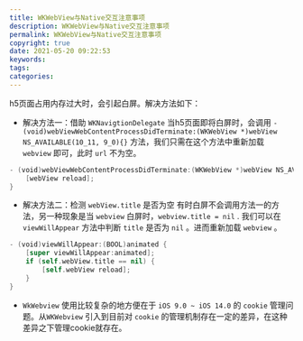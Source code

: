 ```yaml
---
title: WKWebView与Native交互注意事项
description: WKWebView与Native交互注意事项
permalink: WKWebView与Native交互注意事项
copyright: true
date: 2021-05-20 09:22:53
keywords:
tags:
categories:
---
```


h5页面占用内存过大时，会引起白屏。解决方法如下：

+ 解决方法一：借助 `WKNavigtionDelegate`
当h5页面即将白屏时，会调用 `- (void)webViewWebContentProcessDidTerminate:(WKWebView *)webView NS_AVAILABLE(10_11, 9_0){}` 方法，我们只需在这个方法中重新加载 `webview` 即可，此时 `url` 不为空。

```Swift
- (void)webViewWebContentProcessDidTerminate:(WKWebView *)webView NS_AVAILABLE(10_11, 9_0){
    [webView reload];
}
```

+ 解决方法二：检测 `webView.title` 是否为空
有时白屏不会调用方法一的方法，另一种现象是当 `webview` 白屏时，`webview.title = nil` . 我们可以在 `viewWillAppear` 方法中判断 `title` 是否为 `nil` 。进而重新加载 `webview` 。

```Swift
- (void)viewWillAppear:(BOOL)animated {
    [super viewWillAppear:animated];
    if (self.webView.title == nil) {        
        [self.webView reload];
    }
}
```

+ `WkWebview` 使用比较复杂的地方便在于 `iOS 9.0 ~ iOS 14.0` 的 `cookie` 管理问题。从`WKWebview` 引入到目前对 `cookie` 的管理机制存在一定的差异，在这种差异之下管理cookie就存在。